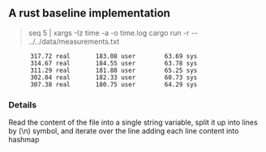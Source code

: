 ## A rust baseline implementation

> seq 5 | xargs -Iz time -a -o time.log cargo run -r -- ../../data/measurements.txt

```time.log
      317.72 real       183.08 user        63.69 sys
      314.67 real       184.55 user        63.78 sys
      311.29 real       181.88 user        65.25 sys
      302.04 real       182.33 user        60.73 sys
      307.38 real       180.75 user        64.29 sys
```

### Details
Read the content of the file into a single string variable, split it up into lines by (\n) symbol, and iterate over the line adding each line content into hashmap 